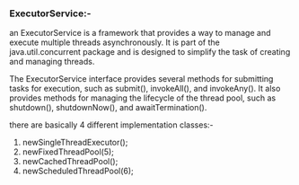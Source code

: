 ### ExecutorService:-
an ExecutorService is a framework that provides a way to manage and execute multiple threads asynchronously.
It is part of the java.util.concurrent package and is designed to simplify the task of creating and managing threads.

The ExecutorService interface provides several methods for submitting tasks for execution, such as submit(), 
invokeAll(), and invokeAny(). It also provides methods for managing the lifecycle of the thread pool,
such as shutdown(), shutdownNow(), and awaitTermination().

there are basically 4 different implementation classes:-

1) newSingleThreadExecutor();
2) newFixedThreadPool(5);
3) newCachedThreadPool();
4) newScheduledThreadPool(6);